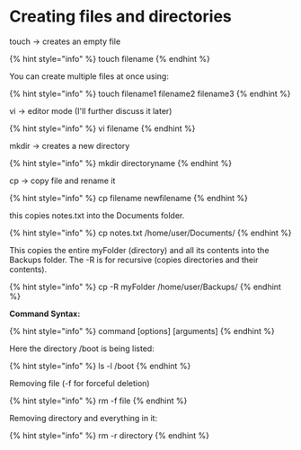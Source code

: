 # Creating files and directories

touch -> creates an empty file

{% hint style="info" %}
touch filename
{% endhint %}

You can create multiple files at once using:

{% hint style="info" %}
touch filename1 filename2 filename3
{% endhint %}

vi -> editor mode (I'll further discuss it later)

{% hint style="info" %}
vi filename
{% endhint %}

mkdir -> creates a new directory

{% hint style="info" %}
mkdir directoryname
{% endhint %}

cp -> copy file and rename it

{% hint style="info" %}
cp filename newfilename
{% endhint %}

this copies notes.txt into the Documents folder.

{% hint style="info" %}
cp notes.txt /home/user/Documents/
{% endhint %}

This copies the entire myFolder (directory) and all its contents into the Backups folder. The -R is for recursive (copies directories and their contents).

{% hint style="info" %}
cp -R myFolder /home/user/Backups/
{% endhint %}



**Command Syntax:**

{% hint style="info" %}
command \[options] \[arguments]
{% endhint %}

Here the directory /boot is being listed:

{% hint style="info" %}
ls -l /boot
{% endhint %}

Removing file (-f for forceful deletion)

{% hint style="info" %}
rm -f file
{% endhint %}

Removing directory and everything in it:

{% hint style="info" %}
rm -r directory
{% endhint %}



